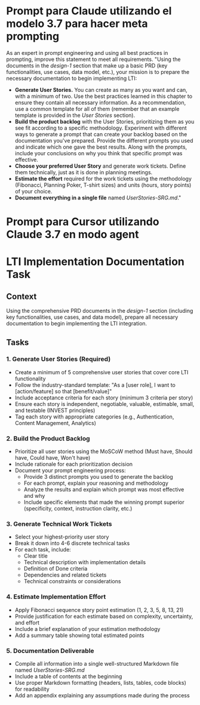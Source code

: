 # Prompt para Claude utilizando el modelo 3.7 para hacer meta prompting

As an expert in prompt engineering and using all best practices in prompting, improve this statement to meet all requirements. "Using the documents in the *design-1* section that make up a basic PRD (key functionalities, use cases, data model, etc.), your mission is to prepare the necessary documentation to begin implementing LTI:
* **Generate User Stories.** You can create as many as you want and can, with a minimum of two. Use the best practices learned in this chapter to ensure they contain all necessary information. As a recommendation, use a common template for all of them (remember that an example template is provided in the *User Stories* section).
* **Build the product backlog** with the User Stories, prioritizing them as you see fit according to a specific methodology. Experiment with different ways to generate a prompt that can create your backlog based on the documentation you've prepared. Provide the different prompts you used and indicate which one gave the best results. Along with the prompts, include your conclusions on why you think that specific prompt was effective.
* **Choose your preferred User Story** and generate work tickets. Define them technically, just as it is done in planning meetings.
* **Estimate the effort** required for the work tickets using the methodology (Fibonacci, Planning Poker, T-shirt sizes) and units (hours, story points) of your choice.
* **Document everything in a single file** named *UserStories-SRG.md*."

# Prompt para Cursor utilizando Claude 3.7 en modo agent

# LTI Implementation Documentation Task

## Context
Using the comprehensive PRD documents in the *design-1* section (including key functionalities, use cases, and data model), prepare all necessary documentation to begin implementing the LTI integration.

## Tasks

### 1. Generate User Stories (Required)
- Create a minimum of 5 comprehensive user stories that cover core LTI functionality
- Follow the industry-standard template: "As a [user role], I want to [action/feature] so that [benefit/value]"
- Include acceptance criteria for each story (minimum 3 criteria per story)
- Ensure each story is independent, negotiable, valuable, estimable, small, and testable (INVEST principles)
- Tag each story with appropriate categories (e.g., Authentication, Content Management, Analytics)

### 2. Build the Product Backlog
- Prioritize all user stories using the MoSCoW method (Must have, Should have, Could have, Won't have)
- Include rationale for each prioritization decision
- Document your prompt engineering process:
  * Provide 3 distinct prompts you used to generate the backlog
  * For each prompt, explain your reasoning and methodology
  * Analyze the results and explain which prompt was most effective and why
  * Include specific elements that made the winning prompt superior (specificity, context, instruction clarity, etc.)

### 3. Generate Technical Work Tickets
- Select your highest-priority user story
- Break it down into 4-6 discrete technical tasks
- For each task, include:
  * Clear title
  * Technical description with implementation details
  * Definition of Done criteria
  * Dependencies and related tickets
  * Technical constraints or considerations

### 4. Estimate Implementation Effort
- Apply Fibonacci sequence story point estimation (1, 2, 3, 5, 8, 13, 21)
- Provide justification for each estimate based on complexity, uncertainty, and effort
- Include a brief explanation of your estimation methodology
- Add a summary table showing total estimated points

### 5. Documentation Deliverable
- Compile all information into a single well-structured Markdown file named *UserStories-SRG.md*
- Include a table of contents at the beginning
- Use proper Markdown formatting (headers, lists, tables, code blocks) for readability
- Add an appendix explaining any assumptions made during the process